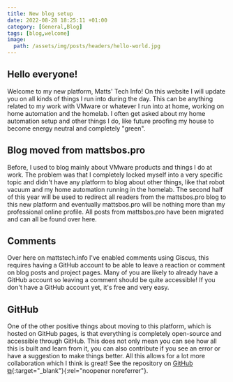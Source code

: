 ```yaml
---
title: New blog setup
date: 2022-08-28 18:25:11 +01:00
category: [General,Blog]
tags: [blog,welcome]
image:
  path: /assets/img/posts/headers/hello-world.jpg
---
```


## Hello everyone!
Welcome to my new platform, Matts' Tech Info! On this website I will update you on all kinds of things I run into during the day. This can be anything related to my work with VMware or whatever I run into at home, working on home automation and the homelab. I often get asked about my home automation setup and other things I do, like future proofing my house to become energy neutral and completely "green".

## Blog moved from mattsbos.pro
Before, I used to blog mainly about VMware products and things I do at work. The problem was that I completely locked myself into a very specific topic and didn't have any platform to blog about other things, like that robot vacuum and my home automation running in the homelab. The second half of this year will be used to redirect all readers from the mattsbos.pro blog to this new platform and eventually mattsbos.pro will be nothing more than my professional online profile.
All posts from mattsbos.pro have been migrated and can all be found over here.

## Comments
Over here on mattstech.info I've enabled comments using Giscus, this requires having a GitHub account to be able to leave a reaction or comment on blog posts and project pages. Many of you are likely to already have a GitHub account so leaving a comment should be quite accessible! If you don't have a GitHub account yet, it's free and very easy.

## GitHub
One of the other positive things about moving to this platform, which is hosted on GitHub pages, is that everything is completely open-source and accessible through GitHub. This does not only mean you can see how all this is built and learn from it, you can also contribute if you see an error or have a suggestion to make things better. All this allows for a lot more collaboration which I think is great! See the repository on [GitHub ⧉](https://github.com/MattsTechInfo/mattstechinfo.github.io){:target="_blank"}{:rel="noopener noreferrer"}.